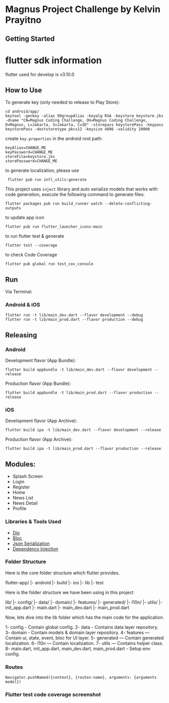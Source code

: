 # Magnus Project Challenge by Kelvin Prayitno

## Getting Started

# flutter sdk information

flutter used for develop is v3.10.0

## How to Use

To generate key (only needed to release to Play Store):

    cd android/app/
    keytool -genkey -alias 99groupAlias -keyalg RSA -keystore keystore.jks -dname "CN=Magnus Coding Challenge, OU=Magnus Coding Challenge, O=Magnus, L=Jakarta, S=Jakarta, C=ID" -storepass keystorePass -keypass keystorePass -deststoretype pkcs12 -keysize 4096 -validity 20000

create `key.properties` in the android root path:

    keyAlias=CHANGE_ME
    keyPassword=CHANGE_ME
    storeFile=keystore.jks
    storePassword=CHANGE_ME

to generate localization, please use

     flutter pub run intl_utils:generate

This project uses `inject` library and auto serialize models that works with code generation,
execute the following command to generate files:

    flutter packages pub run build_runner watch --delete-conflicting-outputs

to update app icon

    flutter pub run flutter_launcher_icons:main

to run flutter test & generate 

    flutter test --coverage

to check Code Coverage 

    flutter pub global run test_cov_console

## Run

Via Terminal:

### Android & iOS

    flutter run -t lib/main_dev.dart --flavor development --debug
    flutter run -t lib/main_prod.dart --flavor production --debug


## Releasing

### Android

Development flavor (App Bundle):

    flutter build appbundle -t lib/main_dev.dart --flavor development --release

Production flavor (App Bundle):

    flutter build appbundle -t lib/main_prod.dart --flavor production --release

### iOS

Development flavor (App Archive):

    flutter build ipa -t lib/main_dev.dart --flavor development --release

Production flavor (App Archive):

    flutter build ipa -t lib/main_prod.dart --flavor production --release


## Modules:

* Splash Screen
* Login
* Register
* Home
* News List
* News Detail
* Profile

### Libraries & Tools Used

* [Dio](https://github.com/flutterchina/dio)
* [Bloc](https://pub.dev/packages/flutter_bloc)
* [Json Serialization](https://github.com/dart-lang/json_serializable)
* [Dependency Injection](https://github.com/fluttercommunity/get_it)

### Folder Structure
Here is the core folder structure which flutter provides.

flutter-app/
|- android
|- build
|- ios
|- lib
|- test

Here is the folder structure we have been using in this project

lib/
|- config/
|- data/
|- domain/
|- features/
|- generated/
|- l10n/
|- utils/
|- init_app.dart
|- main.dart
|- main_dev.dart
|- main_prod.dart

Now, lets dive into the lib folder which has the main code for the application.

1- config - Contain global config.
2- data - Contains data layer repository.
3- domain - Contain models & domain layer repository.
4- features — Contain ui, state, event, bloc for UI layer.
5- generated — Contain generated localization.
6- l10n — Contain localization.
7- utils — Contains helper class.
8- main.dart, init_app.dart, main_dev.dart, main_prod.dart - Setup env config.

### Routes

    Navigator.pushNamed({context}, {routes-name}, arguments: {arguments model})

### Flutter test code coverage screenshot
